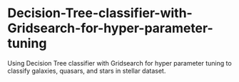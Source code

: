 # Decision-Tree-classifier-with-Gridsearch-for-hyper-parameter-tuning
Using Decision Tree classifier with Gridsearch for hyper parameter tuning to classify galaxies, quasars, and stars in stellar dataset. 
